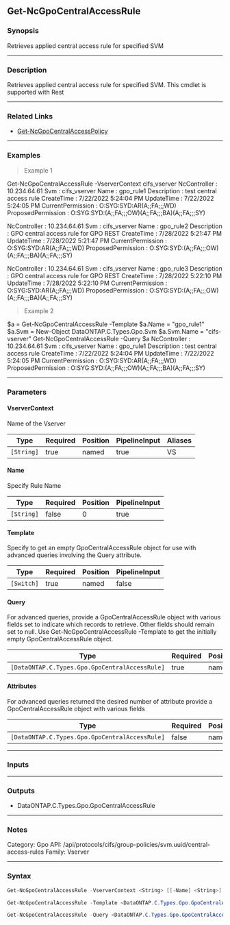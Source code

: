Get-NcGpoCentralAccessRule
--------------------------

### Synopsis
Retrieves applied central access rule for specified SVM

---

### Description

Retrieves applied central access rule for specified SVM. This cmdlet is supported with Rest

---

### Related Links
* [Get-NcGpoCentralAccessPolicy](Get-NcGpoCentralAccessPolicy)

---

### Examples
> Example 1

Get-NcGpoCentralAccessRule -VserverContext cifs_vserver
NcController       : 10.234.64.61
Svm                : cifs_vserver
Name               : gpo_rule1
Description        : test central access rule
CreateTime         : 7/22/2022 5:24:04 PM
UpdateTime         : 7/22/2022 5:24:05 PM
CurrentPermission  : O:SYG:SYD:AR(A;;FA;;;WD)
ProposedPermission : O:SYG:SYD:(A;;FA;;;OW)(A;;FA;;;BA)(A;;FA;;;SY)

NcController       : 10.234.64.61
Svm                : cifs_vserver
Name               : gpo_rule2
Description        : GPO central access rule for GPO REST
CreateTime         : 7/28/2022 5:21:47 PM
UpdateTime         : 7/28/2022 5:21:47 PM
CurrentPermission  : O:SYG:SYD:AR(A;;FA;;;WD)
ProposedPermission : O:SYG:SYD:(A;;FA;;;OW)(A;;FA;;;BA)(A;;FA;;;SY)

NcController       : 10.234.64.61
Svm                : cifs_vserver
Name               : gpo_rule3
Description        : GPO central access rule for GPO REST
CreateTime         : 7/28/2022 5:22:10 PM
UpdateTime         : 7/28/2022 5:22:10 PM
CurrentPermission  : O:SYG:SYD:AR(A;;FA;;;WD)
ProposedPermission : O:SYG:SYD:(A;;FA;;;OW)(A;;FA;;;BA)(A;;FA;;;SY)

> Example 2

$a = Get-NcGpoCentralAccessRule -Template
		 $a.Name = "gpo_rule1"
		$a.Svm = New-Object DataONTAP.C.Types.Gpo.Svm
		$a.Svm.Name = "cifs-vserver"
		Get-NcGpoCentralAccessRule -Query $a
NcController       : 10.234.64.61
Svm                : cifs_vserver
Name               : gpo_rule1
Description        : test central access rule
CreateTime         : 7/22/2022 5:24:04 PM
UpdateTime         : 7/22/2022 5:24:05 PM
CurrentPermission  : O:SYG:SYD:AR(A;;FA;;;WD)
ProposedPermission : O:SYG:SYD:(A;;FA;;;OW)(A;;FA;;;BA)(A;;FA;;;SY)

---

### Parameters
#### **VserverContext**
Name of the Vserver

|Type      |Required|Position|PipelineInput|Aliases|
|----------|--------|--------|-------------|-------|
|`[String]`|true    |named   |true         |VS     |

#### **Name**
Specify Rule Name

|Type      |Required|Position|PipelineInput|
|----------|--------|--------|-------------|
|`[String]`|false   |0       |true         |

#### **Template**
Specify to get an empty GpoCentralAccessRule object for use with advanced queries involving the Query attribute.

|Type      |Required|Position|PipelineInput|
|----------|--------|--------|-------------|
|`[Switch]`|true    |named   |false        |

#### **Query**
For advanced queries, provide a GpoCentralAccessRule object with various fields set to indicate which records to retrieve.  Other fields should remain set to null.  Use Get-NcGpoCentralAccessRule -Template to get the initially empty GpoCentralAccessRule object.

|Type                                          |Required|Position|PipelineInput|
|----------------------------------------------|--------|--------|-------------|
|`[DataONTAP.C.Types.Gpo.GpoCentralAccessRule]`|true    |named   |false        |

#### **Attributes**
For advanced queries returned the desired number of attribute provide a GpoCentralAccessRule object with various fields

|Type                                          |Required|Position|PipelineInput|
|----------------------------------------------|--------|--------|-------------|
|`[DataONTAP.C.Types.Gpo.GpoCentralAccessRule]`|false   |named   |false        |

---

### Inputs

---

### Outputs
* DataONTAP.C.Types.Gpo.GpoCentralAccessRule

---

### Notes
Category: Gpo
API: /api/protocols/cifs/group-policies/svm.uuid/central-access-rules
Family: Vserver

---

### Syntax
```PowerShell
Get-NcGpoCentralAccessRule -VserverContext <String> [[-Name] <String>] [<CommonParameters>]
```
```PowerShell
Get-NcGpoCentralAccessRule -Template <DataONTAP.C.Types.Gpo.GpoCentralAccessRule> [<CommonParameters>]
```
```PowerShell
Get-NcGpoCentralAccessRule -Query <DataONTAP.C.Types.Gpo.GpoCentralAccessRule> [-Attributes <DataONTAP.C.Types.Gpo.GpoCentralAccessRule>] [<CommonParameters>]
```

